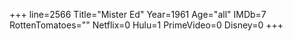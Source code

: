 +++
line=2566
Title="Mister Ed"
Year=1961
Age="all"
IMDb=7
RottenTomatoes=""
Netflix=0
Hulu=1
PrimeVideo=0
Disney=0
+++

